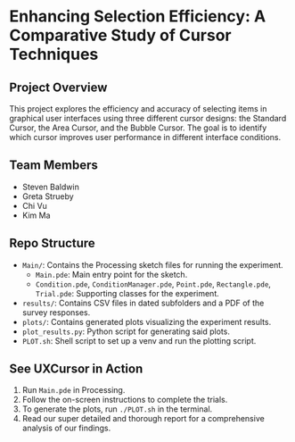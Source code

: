 # Enhancing Selection Efficiency: A Comparative Study of Cursor Techniques

## Project Overview

This project explores the efficiency and accuracy of selecting items in graphical user interfaces using three different cursor designs: the Standard Cursor, the Area Cursor, and the Bubble Cursor. The goal is to identify which cursor improves user performance in different interface conditions.

## Team Members

- Steven Baldwin
- Greta Strueby
- Chi Vu
- Kim Ma

## Repo Structure

- `Main/`: Contains the Processing sketch files for running the experiment.
  - `Main.pde`: Main entry point for the sketch.
  - `Condition.pde`, `ConditionManager.pde`, `Point.pde`, `Rectangle.pde`, `Trial.pde`: Supporting classes for the experiment.
- `results/`: Contains CSV files in dated subfolders and a PDF of the survey responses.
- `plots/`: Contains generated plots visualizing the experiment results.
- `plot_results.py`: Python script for generating said plots.
- `PLOT.sh`: Shell script to set up a venv and run the plotting script.

## See UXCursor in Action

1. Run `Main.pde` in Processing.
2. Follow the on-screen instructions to complete the trials.
3. To generate the plots, run `./PLOT.sh` in the terminal.
4. Read our super detailed and thorough report for a comprehensive analysis of our findings.
